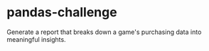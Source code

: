 # pandas-challenge
 Generate a report that breaks down a game's purchasing data into meaningful insights.
